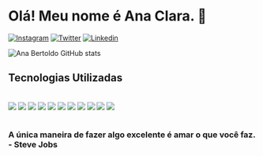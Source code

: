 # Olá! Meu nome é Ana Clara. 👋 

[![Instagram](https://img.shields.io/badge/Instagram-E4405F?style=for-the-badge&logo=instagram&logoColor=white)](https://www.instagram.com/bertoldo_a03/)
[![Twitter](https://img.shields.io/badge/Twitter-1DA1F2?style=for-the-badge&logo=twitter&logoColor=white)](https://twitter.com/Bertoldo_a3)
[![Linkedin](https://img.shields.io/badge/LinkedIn-0077B5?style=for-the-badge&logo=linkedin&logoColor=white)](https://www.linkedin.com/in/ana-clara-bertoldo-5400aa201/)

![Ana Bertoldo GitHub stats](https://github-readme-stats.vercel.app/api?username=bertoldoa3&show_icons=true&theme=dracula)

## Tecnologias Utilizadas

<div style= "display:inline_block"> <br/>

 <img align="center" src="https://img.shields.io/badge/HTML-239120?style=for-the-badge&logo=html5&logoColor=white"/>
 <img align="center" src="https://img.shields.io/badge/C%23-239120?style=for-the-badge&logo=c-sharp&logoColor=white"/>
<img align="center" src="https://img.shields.io/badge/Java-ED8B00?style=for-the-badge&logo=openjdk&logoColor=white"/>
<img align="center" src="https://img.shields.io/badge/JavaScript-F7DF1E?style=for-the-badge&logo=javascript&logoColor=black"/>
<img align="center" src="https://img.shields.io/badge/Bootstrap-563D7C?style=for-the-badge&logo=bootstrap&logoColor=white"/>
<img align="center" src="https://img.shields.io/badge/CSS3-1572B6?style=for-the-badge&logo=css3&logoColor=white"/>
<img align="center" src="https://img.shields.io/badge/C%2B%2B-00599C?style=for-the-badge&logo=c%2B%2B&logoColor=white"/>
<img align="center" src="https://img.shields.io/badge/Microsoft_Access-A4373A?style=for-the-badge&logo=microsoft-access&logoColor=white"/>
<img align="center" src="https://img.shields.io/badge/Microsoft_SQL_Server-CC2927?style=for-the-badge&logo=microsoft-sql-server&logoColor=white"/>
<img align="center" src="https://img.shields.io/badge/Powershell-2CA5E0?style=for-the-badge&logo=powershell&logoColor=white"/>
<img align="center" src="https://img.shields.io/badge/.NET-5C2D91?style=for-the-badge&logo=.net&logoColor=white"/>
</div>
<br>

### A única maneira de fazer algo excelente é amar o que você faz. - Steve Jobs

